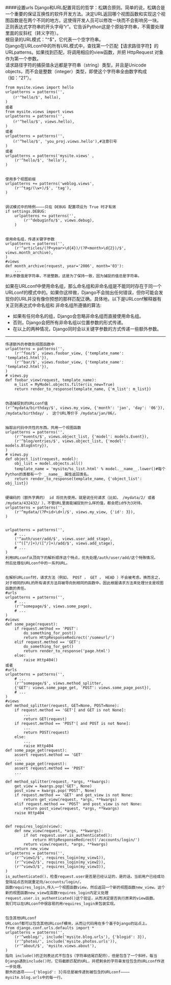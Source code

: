 ####设置urls
Django和URL配置背后的哲学：松耦合原则。简单的说，松耦合是一个重要的保证互换性的软件开发方法。决定URL返回哪个视图函数和实现这个视图函数是在两个不同的地方。这使得开发人员可以修改一块而不会影响另一块。  
正则表达式字符串的开头字母“r”。它告诉Python这是个原始字符串，不需要处理里面的反斜杠（转义字符）。  
根目录的URL模式："^$"，它代表一个空字符串。  
Django在URLconf中的所有URL模式中，查找第一个匹配【请求路径字符】的URLpatterns。如果找到匹配，将调用相应的view函数，并把 HttpRequest 对象作为第一个参数。  
请求路径字符的捕获值永远都是字符串（string）类型，并且是Unicode objects，而不会是整数（integer）类型，即使这个字符串全由数字构成（如：“21”）。 

    from mysite.views import hello  
    urlpatterns = patterns('',  
    　　(r'^hello/$', hello),
    )
    或者
    from mysite.views import views  
    urlpatterns = patterns('',  
    　　(r'^hello/$', views.hello),
    )
    或者
    urlpatterns = patterns('',  
    　　(r'^hello/$', 'you_proj.views.hello'),#注意引号
    )
    或者
    urlpatterns = patterns('mysite.views' ,
        (r'^hello/$', 'hello'),
    )


    使用多个视图前缀
    urlpatterns += patterns('weblog.views',
        (r'^tag/(\w+)/$', 'tag'),
    )


    调试模式中的特例————只在 DEBUG 配置项设为 True 时才有效
    if settings.DEBUG:
        urlpatterns += patterns('',
            (r'^debuginfo/$', views.debug),
        )


    使用命名组，传递关键字参数
    urlpatterns = patterns('',
        (r'^articles/(?P<year>\d{4})/(?P<month>\d{2})/$', views.month_archive),
    )
    #views
    def month_archive(request, year='2006', month='03'):
        ...
    默认参数值是字符串，不是整数。这是为了保持一致，因为捕捉的值总是字符串。
如果在URLconf中使用命名组，那么命名组和非命名组是不能同时存在于同一个URLconf的模式中的。如果你这样做，Django不会抛出任何错误，但你可能会发现你的URL并没有像你预想的那样匹配正确。具体地，以下是URLconf解释器有关正则表达式中命名组和 非命名组所遵循的算法:  

- 如果有任何命名的组，Django会忽略非命名组而直接使用命名组。
- 否则，Django会把所有非命名组以位置参数的形式传递。
- 在以上的两种情况，Django同时会以关键字参数的方式传递一些额外参数。

---

    传递额外的参数到视图函数中
    urlpatterns = patterns('',
        (r'^foo/$', views.foobar_view, {'template_name': 'template1.html'}),
        (r'^bar/$', views.foobar_view, {'template_name': 'template2.html'}),
    )
    # views.py  
    def foobar_view(request, template_name):
        m_list = MyModel.objects.filter(is_new=True)
        return render_to_response(template_name, {'m_list': m_list})


    伪造捕捉到的URLconf值
    (r'^mydata/birthday/$', views.my_view, {'month': 'jan', 'day': '06'}),
    /mydata/birthday/ ， 这个URL等价于 /mydata/jan/06/。


    抽取出代码中共性的东西，共用一个视图函数
    urlpatterns = patterns('',
        (r'^events/$', views.object_list, {'model': models.Event}),
        (r'^blog/entries/$', views.object_list, {'model': models.BlogEntry}),
    )
    # views.py
    def object_list(request, model):
        obj_list = model.objects.all()
        template_name = 'mysite/%s_list.html' % model.__name__.lower()#每个Python的类都有一个 __name__ 属性返回类名。 
        return render_to_response(template_name, {'object_list': obj_list})


    硬编码的（额外字典的） id 将优先使用。就是说任何请求（比如， /mydata/2/ 或者 /mydata/432432/ ），不管URL里面能捕捉到什么样的值，都会把id作为3对待。  
    urlpatterns = patterns('',
        (r'^mydata/(?P<id>\d+)/$', views.my_view, {'id': 3}),
    )

    
    urlpatterns = patterns('',
        # ...
        ('^auth/user/add/$', views.user_add_stage),
        ('^([^/]+)/([^/]+)/add/$', views.add_stage),
        # ...
    )
    利用URLconf从顶向下的解析顺序这个特点，优先处理/auth/user/add/这个特殊情况。
    然后处理在URLconf中的一系列URL。


    在解析URLconf时，请求方法（例如， POST ， GET ， HEAD ）不会被考虑。换而言之，对于相同的URL的所有请求方法将被导向到相同的函数中。因此根据请求方法来处理分支是视图函数的责任。
    #urls
    urlpatterns = patterns('',
        # ...
        (r'^somepage/$', views.some_page),
        # ...
    ) 
    #views
    def some_page(request):
        if request.method == 'POST':
            do_something_for_post()
            return HttpResponseRedirect('/someurl/')
        elif request.method == 'GET':
            do_something_for_get()
            return render_to_response('page.html')
        else:
            raise Http404()
    或者
    #urls
    urlpatterns = patterns('',
        # ...
        (r'^somepage/$', views.method_splitter, 
        {'GET': views.some_page_get, 'POST': views.some_page_post}),
        # ...
    )
    #views
    def method_splitter(request, GET=None, POST=None):
        if request.method == 'GET'[ and GET is not None]:
            ...
            return GET(request)
        if request.method == 'POST'[ and POST is not None]:
            ...
            return POST(request)
        else:
            ...
            raise Http404
    def some_page_get(request):
        assert request.method == 'GET'
        ...
    def some_page_get(request):
        assert request.method == 'POST'
        ...

    def method_splitter(request, *args, **kwargs):
        get_view = kwargs.pop('GET', None)
        post_view = kwargs.pop('POST', None)
        if request.method == 'GET' and get_view is not None:
            return get_view(request, *args, **kwargs)
        elif request.method == 'POST' and post_view is not None:
            return post_view(request, *args, **kwargs)
        raise Http404


    def requires_login(view):
        def new_view(request, *args, **kwargs):
            if not request.user.is_authenticated():
                return HttpResponseRedirect('/accounts/login/')
            return view(request, *args, **kwargs)
        return new_view
    urlpatterns = patterns('',
        (r'^view1/$', requires_login(my_view1)),
        (r'^view2/$', requires_login(my_view2)),
        (r'^view3/$', requires_login(my_view3)),
    )
    is_authenticated()，检查request.user是否是已经认证的，是的话，当前用户已经成功登陆站点否则就重定向/accounts/login/。
    函数requires_login,传入一个视图函数view，然后返回一个新的视图函数new_view。这个新的视图函数new_view在函数requires_login内定义处理request.user.is_authenticated()这个验证，从而决定是否执行原来的view函数。
    我们可以在URLconf中很容易的用requires_login来包装实现。


    包含其他URLconf
    URLconf都可以包含其他URLconf模块，从而让代码用在多个基于Django的站点上。
    from django.conf.urls.defaults import *
    urlpatterns = patterns('',
        (r'^weblog/', include('mysite.blog.urls'), {'blogid': 3}),
        (r'^photos/', include('mysite.photos.urls')),
        (r'^about/$', 'mysite.views.about'),
    )
    指向 include()的正则表达式不包含$（字符串结尾匹配符），但是包含了一个斜杆。每当Django遇到include()时，它将截断匹配的URL，并把剩余的字符串发往包含的URLconf作进一步处理。
    额外的选项————{'blogid': 3}将总是被传递到被包含的URLconf————mysite.blog.urls中的每一行。


